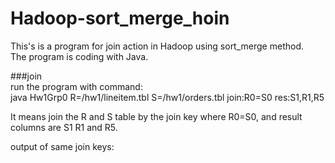 # Hadoop-sort_merge_hoin
This's is a program for join action in Hadoop using sort_merge method.<br>
The program is coding with Java.<br>

###join<br>
run the program with command:<br>
java Hw1Grp0 R=/hw1/lineitem.tbl S=/hw1/orders.tbl join:R0=S0 res:S1,R1,R5

It means join the R and S table by the join key where R0=S0,  and result columns are S1 R1 and R5.

output of same join keys:

